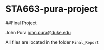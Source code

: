 # STA663-pura-project
##Final Project 

John Pura
<john.pura@duke.edu>

All files are located in the folder `Final_Report`

